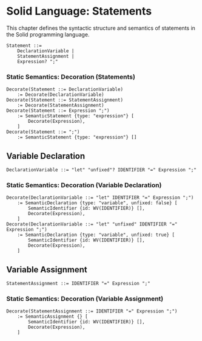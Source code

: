 # Solid Language: Statements

This chapter defines the syntactic structure and semantics of statements in the Solid programming language.

```w3c
Statement ::=
	DeclarationVariable |
	StatementAssignment |
	Expression? ";"
```


### Static Semantics: Decoration (Statements)
```w3c
Decorate(Statement ::= DeclarationVariable)
	:= Decorate(DeclarationVariable)
Decorate(Statement ::= StatementAssignment)
	:= Decorate(StatementAssignment)
Decorate(Statement ::= Expression ";")
	:= SemanticStatement {type: "expression"} [
		Decorate(Expression),
	]
Decorate(Statement ::= ";")
	:= SemanticStatement {type: "expression"} []
```



## Variable Declaration
```w3c
DeclarationVariable ::= "let" "unfixed"? IDENTIFIER "=" Expression ";"
```


### Static Semantics: Decoration (Variable Declaration)
```w3c
Decorate(DeclarationVariable ::= "let" IDENTIFIER "=" Expression ";")
	:= SemanticDeclaration {type: "variable", unfixed: false} [
		SemanticIdentifier {id: WV(IDENTIFIER)} [],
		Decorate(Expression),
	]
Decorate(DeclarationVariable ::= "let" "unfixed" IDENTIFIER "=" Expression ";")
	:= SemanticDeclaration {type: "variable", unfixed: true} [
		SemanticIdentifier {id: WV(IDENTIFIER)} [],
		Decorate(Expression),
	]
```



## Variable Assignment
```w3c
StatementAssignment ::= IDENTIFIER "=" Expression ";"
```


### Static Semantics: Decoration (Variable Assignment)
```w3c
Decorate(StatementAssignment ::= IDENTIFIER "=" Expression ";")
	:= SemanticAssignment {} [
		SemanticIdentifier {id: WV(IDENTIFIER)} [],
		Decorate(Expression),
	]
```
